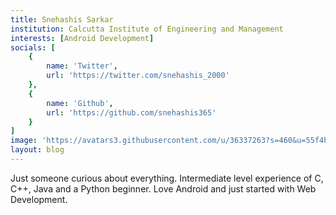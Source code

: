 ```yaml
---
title: Snehashis Sarkar
institution: Calcutta Institute of Engineering and Management
interests: [Android Development]
socials: [
    {
        name: 'Twitter',
        url: 'https://twitter.com/snehashis_2000'
    },
    {
        name: 'Github',
        url: 'https://github.com/snehashis365'
    }
]
image: 'https://avatars3.githubusercontent.com/u/36337263?s=460&u=55f4b70028ee6e9868942d1650293326ddaa0334&v=4'
layout: blog
---
```


Just someone curious about everything. Intermediate level experience of C, C++, Java and a Python beginner. Love Android and just started with Web Development.
